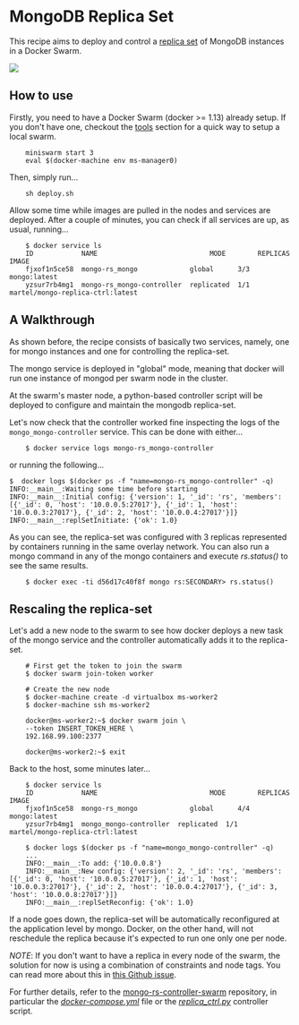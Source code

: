 # MongoDB Replica Set

This recipe aims to deploy and control a
[replica set](https://docs.mongodb.com/manual/replication/) of MongoDB
instances in a Docker Swarm.

<img src='http://g.gravizo.com/g?
digraph Cluster {
    rankdir=LR;
       compound=true;
       node [shape="record" style="filled"];
       splines=line;
       subgraph cluster {
               label="Docker Swarm";
        style=filled;
               color=aliceblue;
        subgraph cluster_1 {
            label="ms-worker0";
            color=white;
            Mongo2 [fillcolor="aliceblue"];
        }
        subgraph cluster_0 {
            label="ms-manager0";
            color=white;
            Controller [fillcolor="aliceblue"];
            Mongo1 [fillcolor="aliceblue"];
        }
        subgraph cluster_2 {
            label="ms-worker1";
            color=white;
            Mongo3 [fillcolor="aliceblue"];
        }
       }
    Mongo1 -> Mongo2 [dir="both"];
    Mongo2 -> Mongo3 [dir="both"];
    Mongo3 -> Mongo1 [dir="both"];
    Controller -> Mongo1;
}
'>

## How to use

Firstly, you need to have a Docker Swarm (docker >= 1.13) already setup.
If you don't have one, checkout the [tools](../../tools/readme.md) section for
a quick way to setup a local swarm.

```
    miniswarm start 3
    eval $(docker-machine env ms-manager0)
```

Then, simply run...

```
    sh deploy.sh
```
Allow some time while images are pulled in the nodes and services are deployed.
After a couple of minutes, you can check if all services are up, as usual,
running...

```
    $ docker service ls
    ID            NAME                            MODE        REPLICAS  IMAGE
    fjxof1n5ce58  mongo-rs_mongo             global      3/3       mongo:latest
    yzsur7rb4mg1  mongo-rs_mongo-controller  replicated  1/1       martel/mongo-replica-ctrl:latest
```

## A Walkthrough

As shown before, the recipe consists of basically two services, namely, one for
mongo instances and one for controlling the replica-set.

The mongo service is deployed in "global" mode, meaning that docker will run one
instance of mongod per swarm node in the cluster.

At the swarm's master node, a python-based controller script will be deployed to
configure and maintain the mongodb replica-set.

Let's now check that the controller worked fine inspecting the logs of the
`mongo_mongo-controller` service. This can be done with either...

```
    $ docker service logs mongo-rs_mongo-controller
```

or running the following...

    $  docker logs $(docker ps -f "name=mongo-rs_mongo-controller" -q)
    INFO:__main__:Waiting some time before starting
    INFO:__main__:Initial config: {'version': 1, '_id': 'rs', 'members': [{'_id': 0, 'host': '10.0.0.5:27017'}, {'_id': 1, 'host': '10.0.0.3:27017'}, {'_id': 2, 'host': '10.0.0.4:27017'}]}
    INFO:__main__:replSetInitiate: {'ok': 1.0}

As you can see, the replica-set was configured with 3 replicas represented by containers running in the same overlay network. You can also run a mongo command in any of the mongo containers and execute *rs.status()* to see the same results.

```
    $ docker exec -ti d56d17c40f8f mongo rs:SECONDARY> rs.status()
```

## Rescaling the replica-set

Let's add a new node to the swarm to see how docker deploys a new task of the
mongo service and the controller automatically adds it to the replica-set.

```
    # First get the token to join the swarm
    $ docker swarm join-token worker

    # Create the new node
    $ docker-machine create -d virtualbox ms-worker2
    $ docker-machine ssh ms-worker2

    docker@ms-worker2:~$ docker swarm join \
    --token INSERT_TOKEN_HERE \
    192.168.99.100:2377

    docker@ms-worker2:~$ exit
```

Back to the host, some minutes later...

```
    $ docker service ls
    ID            NAME                            MODE        REPLICAS  IMAGE
    fjxof1n5ce58  mongo-rs_mongo             global      4/4       mongo:latest
    yzsur7rb4mg1  mongo_mongo-controller  replicated  1/1       martel/mongo-replica-ctrl:latest

    $ docker logs $(docker ps -f "name=mongo_mongo-controller" -q)
    ...
    INFO:__main__:To add: {'10.0.0.8'}
    INFO:__main__:New config: {'version': 2, '_id': 'rs', 'members': [{'_id': 0, 'host': '10.0.0.5:27017'}, {'_id': 1, 'host': '10.0.0.3:27017'}, {'_id': 2, 'host': '10.0.0.4:27017'}, {'_id': 3, 'host': '10.0.0.8:27017'}]}
    INFO:__main__:replSetReconfig: {'ok': 1.0}
```

If a node goes down, the replica-set will be automatically reconfigured at
the application level by mongo. Docker, on the other hand, will not reschedule
the replica because it's expected to run one only one per node.

_NOTE_: If you don't want to have a replica in every node of the swarm,
the solution for now is using a combination of constraints and node tags.
You can read more about this in
[this Github issue](https://github.com/docker/docker/issues/26259).

For further details, refer to the [mongo-rs-controller-swarm](https://github.com/smartsdk/mongo-rs-controller-swarm)
repository, in particular the *[docker-compose.yml](https://github.com/smartsdk/mongo-rs-controller-swarm/blob/master/docker-compose.yml)* file or the *[replica_ctrl.py](https://github.com/smartsdk/mongo-rs-controller-swarm/blob/master/src/replica_ctrl.py)* controller script.
